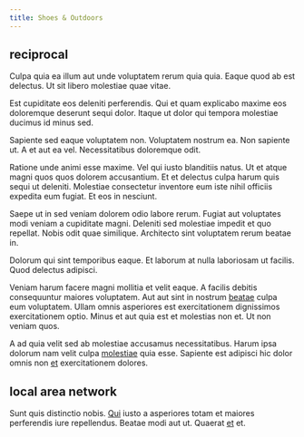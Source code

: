 ```yaml
---
title: Shoes & Outdoors
---
```


## reciprocal

Culpa quia ea illum aut unde voluptatem rerum quia quia. Eaque quod ab est delectus. Ut sit libero molestiae quae vitae.

Est cupiditate eos deleniti perferendis. Qui et quam explicabo maxime eos doloremque deserunt sequi dolor. Itaque ut dolor qui tempora molestiae ducimus id minus sed.

Sapiente sed eaque voluptatem non. Voluptatem nostrum ea. Non sapiente ut. A et aut ea vel. Necessitatibus doloremque odit.

Ratione unde animi esse maxime. Vel qui iusto blanditiis natus. Ut et atque magni quos quos dolorem accusantium. Et et delectus culpa harum quis sequi ut deleniti. Molestiae consectetur inventore eum iste nihil officiis expedita eum fugiat. Et eos in nesciunt.

Saepe ut in sed veniam dolorem odio labore rerum. Fugiat aut voluptates modi veniam a cupiditate magni. Deleniti sed molestiae impedit et quo repellat. Nobis odit quae similique. Architecto sint voluptatem rerum beatae in.

Dolorum qui sint temporibus eaque. Et laborum at nulla laboriosam ut facilis. Quod delectus adipisci.

Veniam harum facere magni mollitia et velit eaque. A facilis debitis consequuntur maiores voluptatem. Aut aut sint in nostrum [beatae](/consequatur/ipsam/steel_namibia_kiribati.md) culpa eum voluptatem. Ullam omnis asperiores est exercitationem dignissimos exercitationem optio. Minus et aut quia est et molestias non et. Ut non veniam quos.

A ad quia velit sed ab molestiae accusamus necessitatibus. Harum ipsa dolorum nam velit culpa [molestiae](/facere/temporibus/excepturi/credit_card_account_blue_methodical.md) quia esse. Sapiente est adipisci hic dolor omnis non [et](/earum/et/planner_lesotho_loti.md) exercitationem dolores.

## local area network

Sunt quis distinctio nobis. [Qui](/facere/adipisci/molestiae/ut/cliffs_generic_frozen_chair.md) iusto a asperiores totam et maiores perferendis iure repellendus. Beatae modi aut ut. Quaerat [et](/earum/quo/dolorem/electronics_&_sports_program.md) et.
